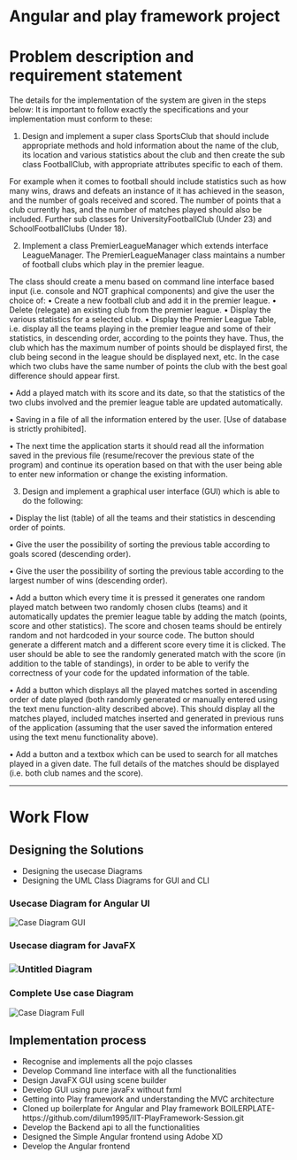# Angular and play framework project 

<h1>Problem description and requirement statement</h1>

The details for the implementation of the system are given in the steps below: It is 
important to follow exactly the specifications and your implementation must conform to 
these:

1. Design and implement a super class SportsClub that should include appropriate 
methods and hold information about the name of the club, its location and various 
statistics about the club and then create the sub class FootballClub, with appropriate 
attributes specific to each of them.

For example when it comes to football should include statistics such as how many wins, 
draws and defeats an instance of it has achieved in the season, and the number of 
goals received and scored. The number of points that a club currently has, and the 
number of matches played should also be included.
Further sub classes for UniversityFootballClub (Under 23) and SchoolFootballClubs 
(Under 18).

2. Implement a class PremierLeagueManager which extends interface LeagueManager. 
The PremierLeagueManager class maintains a number of football clubs which play in 
the premier league.

The class should create a menu based on command line interface based input (i.e. 
console and NOT graphical components) and give the user the choice of:
• Create a new football club and add it in the premier league.
• Delete (relegate) an existing club from the premier league.
• Display the various statistics for a selected club.
• Display the Premier League Table, i.e. display all the teams playing in the premier 
league and some of their statistics, in descending order, according to the points
they have. Thus, the club which has the maximum number of points should be 
displayed first, the club being second in the league should be displayed next, etc. 
In the case which two clubs have the same number of points the club with the 
best goal difference should appear first.

• Add a played match with its score and its date, so that the statistics of the two 
clubs involved and the premier league table are updated automatically.

• Saving in a file of all the information entered by the user. [Use of database is 
strictly prohibited].

• The next time the application starts it should read all the information saved in the 
previous file (resume/recover the previous state of the program) and continue its 
operation based on that with the user being able to enter new information or 
change the existing information.

3. Design and implement a graphical user interface (GUI) which is able to do the 
following:

• Display the list (table) of all the teams and their statistics in descending order of 
points.

• Give the user the possibility of sorting the previous table according to goals scored 
(descending order).

• Give the user the possibility of sorting the previous table according to the largest 
number of wins (descending order).

• Add a button which every time it is pressed it generates one random played match 
between two randomly chosen clubs (teams) and it automatically updates the 
premier league table by adding the match (points, score and other statistics).
The score and chosen teams should be entirely random and not hardcoded in your 
source code.
The button should generate a different match and a different score 
every time it is clicked. The user should be able to see the randomly generated 
match with the score (in addition to the table of standings), in order to be able to 
verify the correctness of your code for the updated information of the table.

• Add a button which displays all the played matches sorted in ascending order of 
date played (both randomly generated or manually entered using the text menu 
function-ality described above). This should display all the matches played, 
included matches inserted and generated in previous runs of the application 
(assuming that the user saved the information entered using the text menu 
functionality above). 

• Add a button and a textbox which can be used to search for all matches played in 
a given date. The full details of the matches should be displayed (i.e. both club 
names and the score).

 <hr>
 
<h1>Work Flow</h1>

<h2>Designing the Solutions</h2>

<ul>
 <li>Designing the usecase Diagrams</li>
 <li>Designing the UML Class Diagrams for GUI and CLI</li>
</ul>

<h3>Usecase Diagram for Angular UI</h3>

![Case Diagram GUI](https://user-images.githubusercontent.com/76664856/112274564-a4a90e80-8ca4-11eb-9ba6-a461d0d24610.png)

<h3>Usecase diagram for JavaFX<h3>

![Untitled Diagram](https://user-images.githubusercontent.com/76664856/112275340-85f74780-8ca5-11eb-8b1b-8d512da65109.png)

<h3>Complete Use case Diagram</h3>

![Case Diagram Full](https://user-images.githubusercontent.com/76664856/112274963-141efe00-8ca5-11eb-8859-0979d6ffc31f.png)

<h2>Implementation process</h2>

<ul>
 <li>Recognise and implements all the pojo classes</li>
 <li>Develop Command line interface with all the functionalities</li>
 <li>Design JavaFX GUI using scene builder</li>
 <li>Develop GUI using pure javaFx without fxml</li>
 <li>Getting into Play framework and understanding the MVC architecture</li>
 <li>Cloned up boilerplate for Angular and Play framework BOILERPLATE-https://github.com/dilum1995/IIT-PlayFramework-Session.git</li>
 <li>Develop the Backend api to all the functionalities</li>
 <li>Designed the Simple Angular frontend using Adobe XD</li>
 <li>Develop the Angular frontend</li>
</ul>

